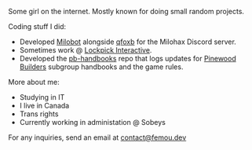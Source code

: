 Some girl on the internet. Mostly known for doing small random projects.


Coding stuff I did:
- Developed [Milobot](https://github.com/qfoxb/mhx-bot) alongside [qfoxb](https://github.com/qfoxb) for the Milohax Discord server.
- Sometimes work @ [Lockpick Interactive](https://github.com/LockpickInteractive).
- Developed the [pb-handbooks](https://github.com/femou1/pb-handbooks) repo that logs updates for [Pinewood Builders](https://www.roblox.com/groups/159511/) subgroup handbooks and the game rules.

More about me:
- Studying in IT
- I live in Canada
- Trans rights
- Currently working in administation @ Sobeys

For any inquiries, send an email at contact@femou.dev
